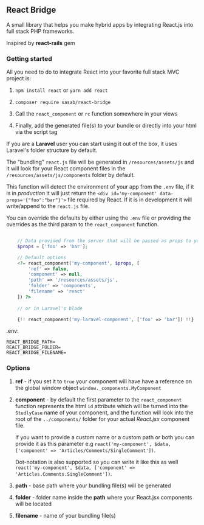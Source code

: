 ## React Bridge

A small library that helps you make hybrid apps by integrating React.js into full stack PHP frameworks.

Inspired by __react-rails__ gem

### Getting started

All you need to do to integrate React into your favorite full stack MVC project is:

1. `npm install react` or `yarn add react`

2. `composer require sasab/react-bridge`

3. Call the `react_component` or `rc` function somewhere in your views

4. Finally, add the generated file(s) to your bundle or directly into your html via the script tag

If you are a __Laravel__ user you can start using it out of the box, it uses Laravel's folder structure by default.

The "bundling" `react.js` file will be generated in `/resources/assets/js` and it will look for your React component files 
in the `/resources/assets/js/components` folder by default.

This function will detect the environment of your app from the `.env` file, if it is in _production_ it will just
return the `<div id='my-component' data-props='{"foo":"bar"}'>` file required by React. If it is in development it will write/append to the `react.js` file.

You can override the defaults by either using the `.env` file or providing the overrides as the third param to the `react_component` function. 

```php

    // Data provided from the server that will be passed as props to your component
    $props = ['foo' => 'bar'];

    // Default options
    <?= react_component('my-component', $props, [
        'ref' => false,
        'component' => null,
        'path' => '/resources/assets/js',
        'folder' => 'components',
        'filename' => 'react'    
    ]) ?>
    
    // or in Laravel's blade

    {!! react_component('my-laravel-component', ['foo' => 'bar']) !!}
```

.env:
```
REACT_BRIDGE_PATH=
REACT_BRIDGE_FOLDER=
REACT_BRIDGE_FILENAME=
```


### Options

1. __ref__ - if you set it to `true` your component will have have a reference on the global
window object `window._components.MyComponent`
2. __component__ - by default the first parameter to the `react_component` function represents the html `id` attribute which will be turned into the `StudlyCase` name of your component, 
and the function will look into the root of the `../components/` folder for your actual _React.jsx_ component file. 

    If you want to provide a custom name or a custom path or both you can provide it as this parameter 
e.g `react('my-component', $data, ['component' => 'Articles/Comments/SingleComment'])`. 

    Dot-notation is also supported so you can write it like this as well `react('my-component', $data, ['component' => 'Articles.Comments.SingleComment'])`.
3. __path__ - base path where your bundling file(s) will be generated

4. __folder__ - folder name inside the __path__ where your React.jsx components will be located

5. __filename__ - name of your bundling file(s)    